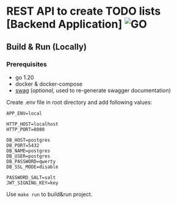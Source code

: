 # REST API to create TODO lists [Backend Application] ![GO][go-badge]

[go-badge]: https://img.shields.io/github/go-mod/go-version/p12s/furniture-store?style=plastic
[go-url]: https://github.com/p12s/furniture-store/blob/master/go.mod

## Build & Run (Locally)
### Prerequisites
- go 1.20
- docker & docker-compose
- [swag](https://github.com/swaggo/swag) (<i>optional</i>, used to re-generate swagger documentation)

Create .env file in root directory and add following values:
```dotenv
APP_ENV=local

HTTP_HOST=localhost
HTTP_PORT=8080

DB_HOST=postgres
DB_PORT=5432
DB_NAME=postgres
DB_USER=postgres
DB_PASSWORD=qwerty
DB_SSL_MODE=disable

PASSWORD_SALT=salt
JWT_SIGNING_KEY=key
```

Use `make run` to build&run project.